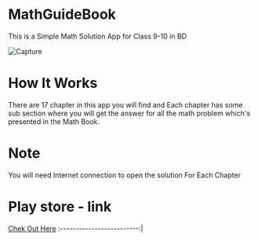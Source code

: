 # MathGuideBook
This is a Simple Math Solution App for Class 9-10 in BD 


![Capture](https://user-images.githubusercontent.com/63700841/181443874-67ca8fc3-686e-4933-a4ee-ff0fd004d84a.PNG)


# How It Works

There are 17 chapter in this app you will find and Each chapter has some
sub section where you will get the answer for all the math problem which's
presented in the Math Book.


# Note
You will need Internet connection to open the solution For Each Chapter

# Play store - link


[Chek Out Here](https://play.google.com/store/apps/details?id=com.teamaspirant.mathguidebook)
:-------------------------:|


